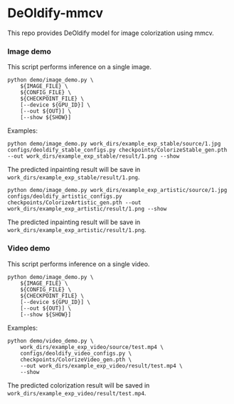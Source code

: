 # DeOldify-mmcv

This repo provides DeOldify model for image colorization using mmcv.

### Image demo
This script performs inference on a single image.
```shell
python demo/image_demo.py \
    ${IMAGE_FILE} \
    ${CONFIG_FILE} \
    ${CHECKPOINT_FILE} \
    [--device ${GPU_ID}] \
    [--out ${OUT}] \
    [--show ${SHOW}]
```

Examples:

```shell
python demo/image_demo.py work_dirs/example_exp_stable/source/1.jpg configs/deoldify_stable_configs.py checkpoints/ColorizeStable_gen.pth --out work_dirs/example_exp_stable/result/1.png --show
```
The predicted inpainting result will be save in `work_dirs/example_exp_stable/result/1.png`.

```shell
python demo/image_demo.py work_dirs/example_exp_artistic/source/1.jpg configs/deoldify_artistic_configs.py checkpoints/ColorizeArtistic_gen.pth --out work_dirs/example_exp_artistic/result/1.png --show
```
The predicted inpainting result will be save in `work_dirs/example_exp_artistic/result/1.png`.


### Video demo
This script performs inference on a single video.
```shell
python demo/image_demo.py \
    ${IMAGE_FILE} \
    ${CONFIG_FILE} \
    ${CHECKPOINT_FILE} \
    [--device ${GPU_ID}] \
    [--out ${OUT}] \
    [--show ${SHOW}]
```

Examples:

```shell
python demo/video_demo.py \
    work_dirs/example_exp_video/source/test.mp4 \
    configs/deoldify_video_configs.py \
    checkpoints/ColorizeVideo_gen.pth \
    --out work_dirs/example_exp_video/result/test.mp4 \
    --show
```

The predicted colorization result will be saved in `work_dirs/example_exp_video/result/test.mp4`.




